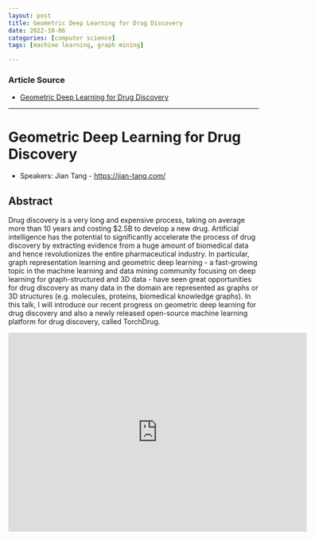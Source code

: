 ```yaml
---
layout: post
title: Geometric Deep Learning for Drug Discovery
date: 2022-10-06
categories: [computer science]
tags: [machine learning, graph mining]

---
```


### Article Source

* [Geometric Deep Learning for Drug Discovery](https://www.youtube.com/watch?v=xoKbrerI20k)


---

# Geometric Deep Learning for Drug Discovery

* Speakers: Jian Tang - https://jian-tang.com/


## Abstract

Drug discovery is a very long and expensive process, taking on average more than 10 years and costing $2.5B to develop a new drug. Artificial intelligence has the potential to significantly accelerate the process of drug discovery by extracting evidence from a huge amount of biomedical data and hence revolutionizes the entire pharmaceutical industry. In particular, graph representation learning and geometric deep learning - a fast-growing topic in the machine learning and data mining community focusing on deep learning for graph-structured and 3D data - have seen great opportunities for drug discovery as many data in the domain are represented as graphs or 3D structures (e.g. molecules, proteins, biomedical knowledge graphs). In this talk, I will introduce our recent progress on geometric deep learning for drug discovery and also a newly released open-source machine learning platform for drug discovery, called TorchDrug.

<iframe width="600" height="400" src="https://www.youtube.com/embed/xoKbrerI20k" title="YouTube video player" frameborder="0" allow="accelerometer; autoplay; clipboard-write; encrypted-media; gyroscope; picture-in-picture" allowfullscreen></iframe>